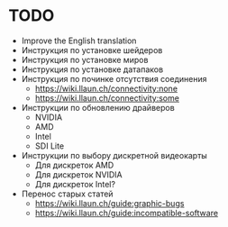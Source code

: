 # TODO
* Improve the English translation
* Инструкция по установке шейдеров
* Инструкция по установке миров
* Инструкция по установке датапаков
* Инструкция по починке отсутствия соединения
    * https://wiki.llaun.ch/connectivity:none
    * https://wiki.llaun.ch/connectivity:some
* Инструкции по обновлению драйверов
    * NVIDIA
    * AMD
    * Intel
    * SDI Lite
* Инструкции по выбору дискретной видеокарты
    * Для дискреток AMD
    * Для дискреток NVIDIA
    * Для дискреток Intel?
* Перенос старых статей
    * https://wiki.llaun.ch/guide:graphic-bugs
    * https://wiki.llaun.ch/guide:incompatible-software
    